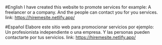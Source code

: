 #English 
I have created this website to promote services for example: A freelancer or a company.
And the people can contact you for you services.
link: https://hiremesite.netlify.app/

#Español
Elabore este sitio web para promocionar servicios por ejemplo: Un profesionista independiente o una empresa.
Y las personas pueden contactarte por tus servicios.
link: https://hiremesite.netlify.app/
